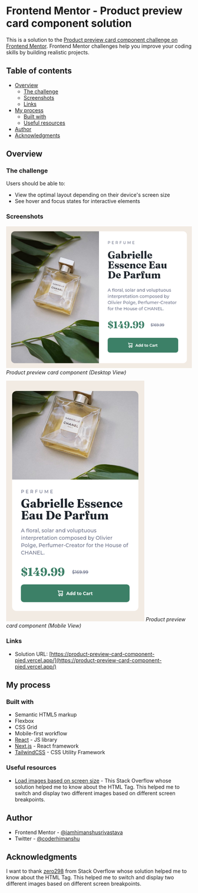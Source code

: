 # Frontend Mentor - Product preview card component solution

This is a solution to the [Product preview card component challenge on Frontend Mentor](https://www.frontendmentor.io/challenges/product-preview-card-component-GO7UmttRfa). Frontend Mentor challenges help you improve your coding skills by building realistic projects.

## Table of contents

- [Overview](#overview)
  - [The challenge](#the-challenge)
  - [Screenshots](#screenshots)
  - [Links](#links)
- [My process](#my-process)
  - [Built with](#built-with)
  - [Useful resources](#useful-resources)
- [Author](#author)
- [Acknowledgments](#acknowledgments)

## Overview

### The challenge

Users should be able to:

- View the optimal layout depending on their device's screen size
- See hover and focus states for interactive elements

### Screenshots

![Desktop View](./product-preview-card-component-desktop-solution-screenshot.png)
_Product preview card component (Desktop View)_

![Mobile View](./product-preview-card-component-mobile-solution-screenshot.png)
_Product preview card component (Mobile View)_

### Links

- Solution URL: [https://product-preview-card-component-pied.vercel.app/](https://product-preview-card-component-pied.vercel.app/)

## My process

### Built with

- Semantic HTML5 markup
- Flexbox
- CSS Grid
- Mobile-first workflow
- [React](https://reactjs.org/) - JS library
- [Next.js](https://nextjs.org/) - React framework
- [TailwindCSS](https://tailwindcss.com) - CSS Utility Framework

### Useful resources

- [Load images based on screen size](https://stackoverflow.com/questions/23414817/load-images-based-on-screen-size) - This Stack Overflow whose solution helped me to know about the HTML <picture> Tag. This helped me to switch and display two different images based on different screen breakpoints.

## Author

- Frontend Mentor - [@iamhimanshusrivastava](https://www.frontendmentor.io/profile/iamhimanshusrivastava)
- Twitter - [@coderhimanshu](https://www.twitter.com/coderhimanshu)

## Acknowledgments

I want to thank [zero298](https://stackoverflow.com/users/691711/zero298) from Stack Overflow whose solution helped me to know about the HTML <picture> Tag. This helped me to switch and display two different images based on different screen breakpoints.
